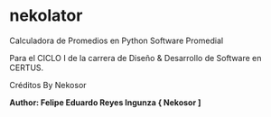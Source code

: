 # nekolator
Calculadora de Promedios en Python
Software Promedial

Para el CICLO I de la carrera de Diseño & Desarrollo de Software en CERTUS.

Créditos By Nekosor

**Author: Felipe Eduardo Reyes Ingunza { Nekosor ]**
